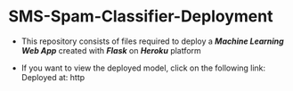 # SMS-Spam-Classifier-Deployment

- This repository consists of files required to deploy a **_Machine Learning Web App_** created with
**_Flask_** on **_Heroku_** platform

- If you want to view the deployed model, click on the following link:<br>
Deployed at: http
